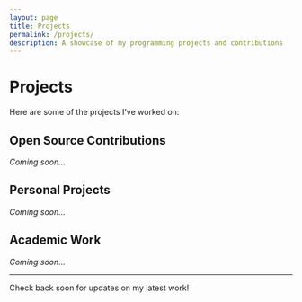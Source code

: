 ```yaml
---
layout: page
title: Projects
permalink: /projects/
description: A showcase of my programming projects and contributions
---
```


# Projects

Here are some of the projects I've worked on:

## Open Source Contributions

_Coming soon..._

## Personal Projects

_Coming soon..._

## Academic Work

_Coming soon..._

---

Check back soon for updates on my latest work!
